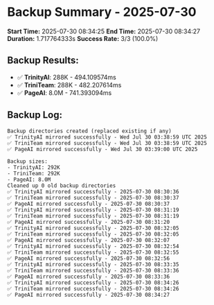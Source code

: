 # Backup Summary - 2025-07-30

**Start Time:** 2025-07-30 08:34:25
**End Time:** 2025-07-30 08:34:27
**Duration:** 1.717764333s
**Success Rate:** 3/3 (100.0%)

## Backup Results:
- ✅ **TrinityAI**: 288K - 494.109574ms
- ✅ **TriniTeam**: 288K - 482.207614ms
- ✅ **PageAI**: 8.0M - 741.393094ms

## Backup Log:
```
Backup directories created (replaced existing if any)
✅ TrinityAI mirrored successfully - Wed Jul 30 03:38:59 UTC 2025
✅ TriniTeam mirrored successfully - Wed Jul 30 03:38:59 UTC 2025
✅ PageAI mirrored successfully - Wed Jul 30 03:39:00 UTC 2025

Backup sizes:
- TrinityAI: 292K
- TriniTeam: 292K
- PageAI: 8.0M
Cleaned up 0 old backup directories
✅ TrinityAI mirrored successfully - 2025-07-30 08:30:36
✅ TriniTeam mirrored successfully - 2025-07-30 08:30:37
✅ PageAI mirrored successfully - 2025-07-30 08:30:37
✅ TrinityAI mirrored successfully - 2025-07-30 08:31:19
✅ TriniTeam mirrored successfully - 2025-07-30 08:31:19
✅ PageAI mirrored successfully - 2025-07-30 08:31:20
✅ TrinityAI mirrored successfully - 2025-07-30 08:32:05
✅ TriniTeam mirrored successfully - 2025-07-30 08:32:05
✅ PageAI mirrored successfully - 2025-07-30 08:32:07
✅ TrinityAI mirrored successfully - 2025-07-30 08:32:54
✅ TriniTeam mirrored successfully - 2025-07-30 08:32:55
✅ PageAI mirrored successfully - 2025-07-30 08:32:56
✅ TrinityAI mirrored successfully - 2025-07-30 08:33:35
✅ TriniTeam mirrored successfully - 2025-07-30 08:33:36
✅ PageAI mirrored successfully - 2025-07-30 08:33:36
✅ TrinityAI mirrored successfully - 2025-07-30 08:34:26
✅ TriniTeam mirrored successfully - 2025-07-30 08:34:26
✅ PageAI mirrored successfully - 2025-07-30 08:34:27

```
